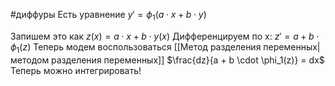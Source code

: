 #диффуры 
Есть уравнение $y' = \phi_1(a \cdot x + b \cdot y)$

Запишем это как $z(x) = a \cdot x + b \cdot y(x)$
Дифференцируем по x: $z' = a + b \cdot \phi_1(z)$
Теперь модем воспользоваться [[Метод разделения переменных|методом разделения переменных]]
$\frac{dz}{a + b \cdot \phi_1(z)} = dx$
Теперь можно интегрировать!